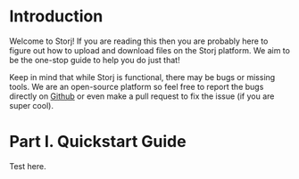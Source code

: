 
# Introduction

Welcome to Storj! If you are reading this then you are probably here to figure out how to upload and download files on the Storj platform. We aim to be the one-stop guide to help you do just that! 

Keep in mind that while Storj is functional, there may be bugs or missing tools. We are an open-source platform so feel free to report the bugs directly on [Github](https://github.com/storj) or even make a pull request to fix the issue (if you are super cool). 

# Part I. Quickstart Guide
Test here.
